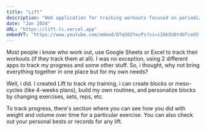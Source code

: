 ```yaml
---
title: "Lift"
description: "Web application for tracking workouts focused on periodization."
date: "Jan 2024"
URL: "https://lift-lc.vercel.app"
embedYT: "https://www.youtube.com/embed/D7qSO2YecPs?si=iI6b5U8t4bTceX5f"
---
```


Most people i know who work out, use Google Sheets or Excel to track their workouts (if they track them at all).
I was no exception, using 2 different apps to track my progress and some other stuff. So, i thought, why not bring everything together in one place but for my own needs?

Well, i did. I created Lift to track my training, i can create blocks or meso-cycles (like 4-weeks plans), build my own routines, and personalize blocks by changing exercises, sets, reps, etc.

To track progress, there's section where you can see how you did with weight and volume over time for a particular exercise. You can also check out your personal bests or records for any lift.
